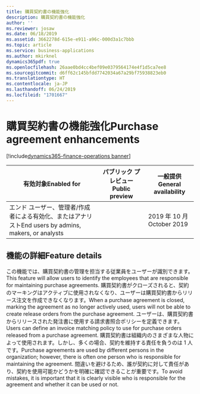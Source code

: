 ```yaml
---
title: 購買契約書の機能強化
description: 購買契約書の機能強化
author: ''
ms.reviewer: josaw
ms.date: 06/18/2019
ms.assetid: 3662278d-615e-e911-a96c-000d3a1c7bbb
ms.topic: article
ms.service: business-applications
ms.author: mkirknel
dynamics365pdf: true
ms.openlocfilehash: 26aae0bd4cc4bef09e0379564174e4f1d5ca7ee8
ms.sourcegitcommit: d6ff62c145bfdd7742034a67a29bf75938823eb0
ms.translationtype: HT
ms.contentlocale: ja-JP
ms.lasthandoff: 06/24/2019
ms.locfileid: "1701667"
---
```

# <a name="purchase-agreement-enhancements"></a><span data-ttu-id="8a30e-103">購買契約書の機能強化</span><span class="sxs-lookup"><span data-stu-id="8a30e-103">Purchase agreement enhancements</span></span>
[!include[dynamics365-finance-operations banner](../includes/dynamics365-finance-operations.md)]

| <span data-ttu-id="8a30e-104">有効対象</span><span class="sxs-lookup"><span data-stu-id="8a30e-104">Enabled for</span></span>    |  <span data-ttu-id="8a30e-105">パブリック プレビュー</span><span class="sxs-lookup"><span data-stu-id="8a30e-105">Public preview</span></span> | <span data-ttu-id="8a30e-106">一般提供</span><span class="sxs-lookup"><span data-stu-id="8a30e-106">General availability</span></span> | 
| ---------- | ---------- |---------- |
|<span data-ttu-id="8a30e-107">エンド ユーザー、管理者/作成者による有効化、またはアナリスト</span><span class="sxs-lookup"><span data-stu-id="8a30e-107">End users by admins, makers, or analysts</span></span>|| <span data-ttu-id="8a30e-108">2019 年 10 月</span><span class="sxs-lookup"><span data-stu-id="8a30e-108">October 2019</span></span>|






## <a name="feature-details"></a><span data-ttu-id="8a30e-109">機能の詳細</span><span class="sxs-lookup"><span data-stu-id="8a30e-109">Feature details</span></span>
<!--feature detail start -->
<span data-ttu-id="8a30e-110">この機能では、購買契約書の管理を担当する従業員をユーザーが識別できます。</span><span class="sxs-lookup"><span data-stu-id="8a30e-110">This feature will allow users to identify the employees that are responsible for maintaining purchase agreements.</span></span> <span data-ttu-id="8a30e-111">購買契約書がクローズされると、契約のマーキングはアクティブに使用されなくなり、ユーザーは購買契約書からリリース注文を作成できなくなります。</span><span class="sxs-lookup"><span data-stu-id="8a30e-111">When a purchase agreement is closed, marking the agreement as no longer actively used, users will not be able to create release orders from the purchase agreement.</span></span> <span data-ttu-id="8a30e-112">ユーザーは、購買契約書からリリースされた発注書に使用する請求書照合ポリシーを定義できます。</span><span class="sxs-lookup"><span data-stu-id="8a30e-112">Users can define an invoice matching policy to use for purchase orders released from a purchase agreement.</span></span> <span data-ttu-id="8a30e-113">購買契約書は組織内のさまざまな人物によって使用されます。しかし、多くの場合、契約を維持する責任を負うのは 1 人です。</span><span class="sxs-lookup"><span data-stu-id="8a30e-113">Purchase agreements are used by different persons in the organization; however, there is often one person who is responsible for maintaining the agreement.</span></span> <span data-ttu-id="8a30e-114">間違いを避けるため、誰が契約に対して責任があり、契約を使用可能かどうかを明確に確認できることが重要です。</span><span class="sxs-lookup"><span data-stu-id="8a30e-114">To avoid mistakes, it is important that it is clearly visible who is responsible for the agreement and whether it can be used or not.</span></span>
<!--feature detail end -->










